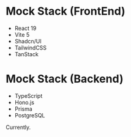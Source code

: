 # Mock Stack (FrontEnd)

- React 19
- Vite 5
- Shadcn/UI
- TailwindCSS
- TanStack

# Mock Stack (Backend)

- TypeScript
- Hono.js
- Prisma
- PostgreSQL

Currently.
